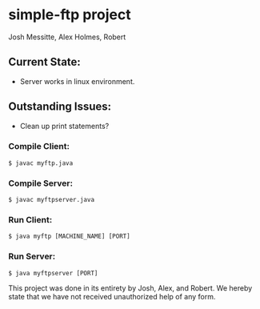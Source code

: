 # simple-ftp project
Josh Messitte, Alex Holmes, Robert

## Current State:
- Server works in linux environment.

## Outstanding Issues:
- Clean up print statements?

### Compile Client:
```
$ javac myftp.java
```
### Compile Server:
```
$ javac myftpserver.java
```

### Run Client:
```
$ java myftp [MACHINE_NAME] [PORT]
```

### Run Server:
```
$ java myftpserver [PORT]
```

This project was done in its entirety by Josh, Alex, and Robert. We hereby
state that we have not received unauthorized help of any form. 
